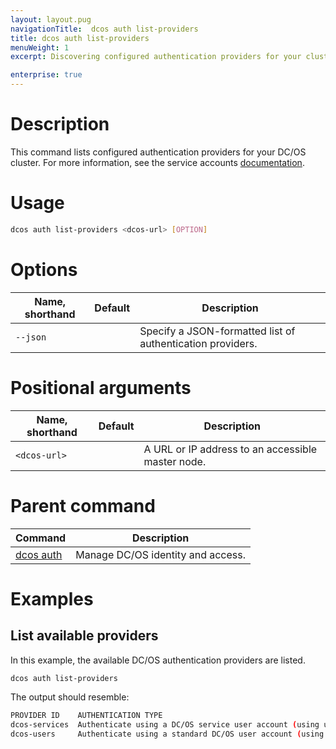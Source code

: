 ```yaml
---
layout: layout.pug
navigationTitle:  dcos auth list-providers
title: dcos auth list-providers
menuWeight: 1
excerpt: Discovering configured authentication providers for your cluster

enterprise: true
---
```


# Description
This command lists configured authentication providers for your DC/OS cluster. For more information, see the service accounts [documentation](/1.12/security/ent/service-auth/).

# Usage

```bash
dcos auth list-providers <dcos-url> [OPTION]
```

# Options

| Name, shorthand | Default | Description |
|---------|-------------|-------------|
| `--json`   |             | Specify a JSON-formatted list of authentication providers. |

# Positional arguments

| Name, shorthand | Default | Description |
|---------|-------------|-------------|
| `<dcos-url>`   |             | A URL or IP address to an accessible master node. |

# Parent command

| Command | Description |
|---------|-------------|
| [dcos auth](/1.12/cli/command-reference/dcos-auth/) |  Manage DC/OS identity and access. |

# Examples

## List available providers

In this example, the available DC/OS authentication providers are listed.

```bash
dcos auth list-providers
```

The output should resemble:

```bash
PROVIDER ID    AUTHENTICATION TYPE
dcos-services  Authenticate using a DC/OS service user account (using username and private key)
dcos-users     Authenticate using a standard DC/OS user account (using username and password)
```
